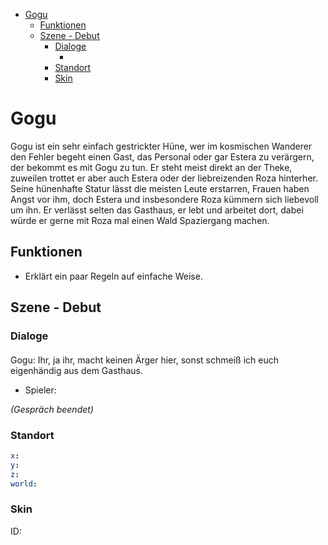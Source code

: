 - [Gogu](#gogu)
  - [Funktionen](#funktionen)
  - [Szene - Debut](#szene---debut)
    - [Dialoge](#dialoge)
      - [](#)
    - [Standort](#standort)
    - [Skin](#skin)

# Gogu

Gogu ist ein sehr einfach gestrickter Hüne, wer im kosmischen Wanderer den Fehler begeht einen Gast, das Personal oder gar Estera zu verärgern, der bekommt es mit Gogu zu tun. Er steht meist direkt an der Theke, zuweilen trottet er aber auch Estera oder der liebreizenden Roza hinterher. Seine hünenhafte Statur lässt die meisten Leute erstarren, Frauen haben Angst vor ihm, doch Estera und insbesondere Roza kümmern sich liebevoll um ihn. Er verlässt selten das Gasthaus, er lebt und arbeitet dort, dabei würde er gerne mit Roza mal einen Wald Spaziergang machen.


## Funktionen

* Erklärt ein paar Regeln auf einfache Weise.

## Szene - Debut

### Dialoge

#### 

Gogu: Ihr, ja ihr, macht keinen Ärger hier, sonst schmeiß ich euch eigenhändig aus dem Gasthaus.
* Spieler:


*(Gespräch beendet)*
  

### Standort
```yml
x: 
y: 
z: 
world: 
```

### Skin
ID: 